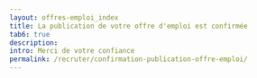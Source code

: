 ```yaml
---
layout: offres-emploi_index
title: La publication de votre offre d'emploi est confirmée
tab6: true
description:
intro: Merci de votre confiance
permalink: /recruter/confirmation-publication-offre-emploi/
---
```

